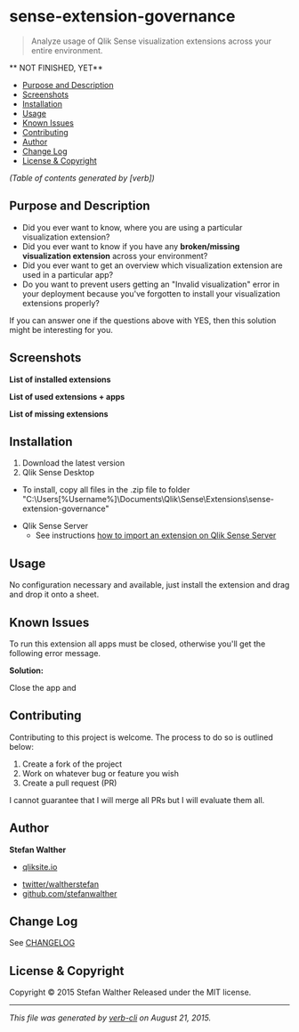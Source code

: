 # sense-extension-governance

> Analyze usage of Qlik Sense visualization extensions across your entire environment.

** NOT FINISHED, YET**

<!-- toc -->

* [Purpose and Description](#purpose-and-description)
* [Screenshots](#screenshots)
* [Installation](#installation)
* [Usage](#usage)
* [Known Issues](#known-issues)
* [Contributing](#contributing)
* [Author](#author)
* [Change Log](#change-log)
* [License & Copyright](#license---copyright)

_(Table of contents generated by [verb])_

<!-- tocstop -->

## Purpose and Description

* Did you ever want to know, where you are using a particular visualization extension?
* Did you ever want to know if you have any **broken/missing visualization extension** across your environment?
* Did you ever want to get an overview which visualization extension are used in a particular app?
* Do you want to prevent users getting an "Invalid visualization" error in your deployment because you've forgotten to install your visualization extensions properly?

If you can answer one if the questions above with YES, then this solution might be interesting for you.

## Screenshots

**List of installed extensions**

**List of used extensions + apps**

**List of missing extensions**

## Installation

1. Download the latest version
2. Qlik Sense Desktop
  - To install, copy all files in the .zip file to folder "C:\Users[%Username%]\Documents\Qlik\Sense\Extensions\sense-extension-governance"
* Qlik Sense Server
  - See instructions [how to import an extension on Qlik Sense Server](http://help.qlik.com/sense/en-us/developer/#../Subsystems/Workbench/Content/BuildingExtensions/HowTos/deploy-extensions.htm)

## Usage

No configuration necessary and available, just install the extension and drag and drop it onto a sheet.

## Known Issues

To run this extension all apps must be closed, otherwise you'll get the following error message.

**Solution:**

Close the app and

## Contributing

Contributing to this project is welcome. The process to do so is outlined below:

1. Create a fork of the project
2. Work on whatever bug or feature you wish
3. Create a pull request (PR)

I cannot guarantee that I will merge all PRs but I will evaluate them all.

## Author

**Stefan Walther**

+ [qliksite.io](http://qliksite.io)
* [twitter/waltherstefan](http://twitter.com/waltherstefan)
* [github.com/stefanwalther](http://github.com/stefanwalther)

## Change Log

See [CHANGELOG](CHANGELOG.yml)

## License & Copyright

Copyright © 2015 Stefan Walther
Released under the MIT license.

***

_This file was generated by [verb-cli](https://github.com/assemble/verb-cli) on August 21, 2015._